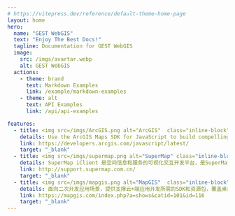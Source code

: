 ```yaml
---
# https://vitepress.dev/reference/default-theme-home-page
layout: home
hero:
  name: "GEST WebGIS"
  text: "Enjoy The Best Docs!"
  tagline: Documentation for GEST WebGIS
  image:
    src: /imgs/avartar.webp
    alt: GEST WebGIS
  actions:
    - theme: brand
      text: Markdown Examples
      link: /example/markdown-examples
    - theme: alt
      text: API Examples
      link: /api/api-examples

features:
  - title: <img src=/imgs/ArcGIS.png alt="ArcGIS"  class="inline-block"/> ArcGIS
    details: Use the ArcGIS Maps SDK for JavaScript to build compelling web apps that unlock your data’s potential with interactive user experiences and stunning 2D and 3D visualizations.
    link: https://developers.arcgis.com/javascript/latest/
    target: "_blank"
  - title: <img src=/imgs/supermap.png alt="SuperMap" class="inline-block"/>
    details: SuperMap iClient 是空间信息和服务的可视化交互开发平台，是SuperMap服务器系列产品的统一客户端。产品基于统一的架构体系，面向Web端和移动端提供了多种类型的SDK开发包，帮助用户快速构建网络富客户端和轻量级移动端GIS应用。
    link: http://support.supermap.com.cn/
    target: "_blank"
  - title: <img src=/imgs/mapgis.png alt="MapGIS"  class="inline-block"/>
    details: 面向二次开发应用场景，提供支撑云+端应用开发所需的SDK和资源包，覆盖桌面端、浏览器端、移动端三端开发产品。
    link: https://mapgis.com/index.php?a=shows&catid=101&id=116
    target: "_blank"
---
```


